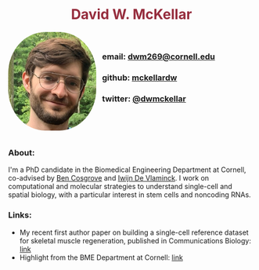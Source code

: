 <h1 align="center"
    style="color:#962d3d; font-weight: bold"> David W. McKellar </h1>

<img src="images/prof_pic.jpg"
     alt="On a walk somewhere in DC..."
     style="float: left; margin-right: 12px; border-radius:42%;"
     width=180 />
<br />

### email: <dwm269@cornell.edu>
### github: [mckellardw](https://github.com/mckellardw)
### twitter: [@dwmckellar](https://twitter.com/dwmckellar)
<br />
<br />
<br />

### **About**:
I'm a PhD candidate in the Biomedical Engineering Department at Cornell, co-advised by [Ben Cosgrove](https://cosgrovelab.bme.cornell.edu/) and [Iwijn De Vlaminck](https://devlaminck.bme.cornell.edu/). I work on computational and molecular strategies to understand single-cell and spatial biology, with a particular interest in stem cells and noncoding RNAs.

### **Links**:
+ My recent first author paper on building a single-cell reference dataset for skeletal muscle regeneration, published in Communications Biology: [link](https://www.nature.com/articles/s42003-021-02810-x)
+ Highlight from the BME Department at Cornell: [link](https://www.bme.cornell.edu/spotlights/david-mckellar-phd-student)
<!-- + [CV](_posts/cv/cv.md) -->
